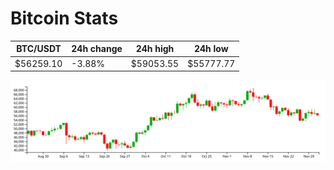 # Bitcoin Stats

BTC/USDT|24h change|24h high|24h low|
|---|---|---|---|
|$56259.10|-3.88%|$59053.55|$55777.77|

<img src="./chart.svg">
